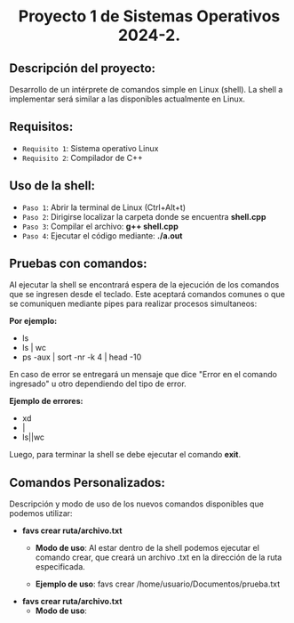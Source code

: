 <h1 align="center"> Proyecto 1 de Sistemas Operativos 2024-2. </h1>

## Descripción del proyecto:
Desarrollo de un intérprete de comandos simple en Linux (shell). La shell a implementar será similar
a las disponibles actualmente en Linux.

## Requisitos:
- `Requisito 1`: Sistema operativo Linux
- `Requisito 2`: Compilador de C++

## Uso de la shell:
- `Paso 1`: Abrir la terminal de Linux (Ctrl+Alt+t)
- `Paso 2`: Dirigirse localizar la carpeta donde se encuentra **shell.cpp**
- `Paso 3`: Compilar el archivo: **g++ shell.cpp**
- `Paso 4`: Ejecutar el código mediante: **./a.out**

## Pruebas con comandos:
Al ejecutar la shell se encontrará espera de la ejecución de los comandos que se ingresen desde el teclado.
Este aceptará comandos comunes o que se comuniquen mediante pipes para realizar procesos simultaneos:

**Por ejemplo:**
- ls
- ls | wc
- ps -aux | sort -nr -k 4 | head -10

En caso de error se entregará un mensaje que dice "Error en el comando ingresado" u otro dependiendo del tipo de error.

**Ejemplo de errores:**
- xd
- |
- ls||wc

Luego, para terminar la shell se debe ejecutar el comando **exit**.

## Comandos Personalizados:
Descripción y modo de uso de los nuevos comandos disponibles que podemos utilizar:

- **favs crear ruta/archivo.txt**
  - **Modo de uso**: Al estar dentro de la shell podemos ejecutar el comando crear, que creará un archivo .txt en la dirección de la ruta especificada.
  
  - **Ejemplo de uso**: favs crear /home/usuario/Documentos/prueba.txt
- **favs crear ruta/archivo.txt**
  - **Modo de uso**: 
